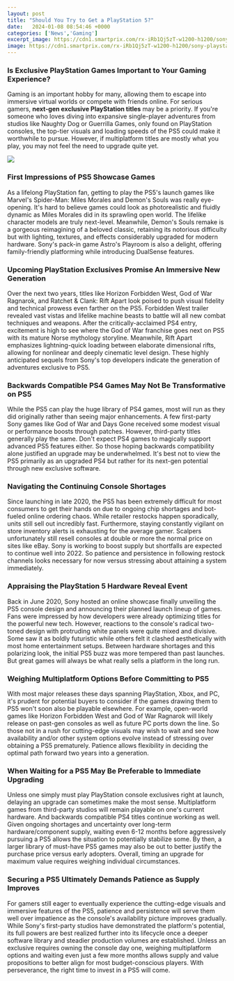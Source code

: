 ```yaml
---
layout: post
title: "Should You Try to Get a PlayStation 5?"
date:   2024-01-08 08:54:46 +0000
categories: ['News','Gaming']
excerpt_image: https://cdn1.smartprix.com/rx-iRb1Qj5zT-w1200-h1200/sony-playstation-5-p.jpg
image: https://cdn1.smartprix.com/rx-iRb1Qj5zT-w1200-h1200/sony-playstation-5-p.jpg
---
```


### **Is Exclusive PlayStation Games Important to Your Gaming Experience?**
Gaming is an important hobby for many, allowing them to escape into immersive virtual worlds or compete with friends online. For serious gamers, **next-gen exclusive PlayStation titles** may be a priority. If you're someone who loves diving into expansive single-player adventures from studios like Naughty Dog or Guerrilla Games, only found on PlayStation consoles, the top-tier visuals and loading speeds of the PS5 could make it worthwhile to pursue. However, if multiplatform titles are mostly what you play, you may not feel the need to upgrade quite yet.

![](https://cdn1.smartprix.com/rx-iRb1Qj5zT-w1200-h1200/sony-playstation-5-p.jpg)
### **First Impressions of PS5 Showcase Games**  
As a lifelong PlayStation fan, getting to play the PS5's launch games like Marvel's Spider-Man: Miles Morales and Demon's Souls was really eye-opening. It's hard to believe games could look as photorealistic and fluidly dynamic as Miles Morales did in its sprawling open world. The lifelike character models are truly next-level. Meanwhile, Demon's Souls remake is a gorgeous reimagining of a beloved classic, retaining its notorious difficulty but with lighting, textures, and effects considerably upgraded for modern hardware. Sony's pack-in game Astro's Playroom is also a delight, offering family-friendly platforming while introducing DualSense features.
### **Upcoming PlayStation Exclusives Promise An Immersive New Generation**
Over the next two years, titles like Horizon Forbidden West, God of War Ragnarok, and Ratchet & Clank: Rift Apart look poised to push visual fidelity and technical prowess even farther on the PS5. Forbidden West trailer revealed vast vistas and lifelike machine beasts to battle will all new combat techniques and weapons. After the critically-acclaimed PS4 entry, excitement is high to see where the God of War franchise goes next on PS5 with its mature Norse mythology storyline. Meanwhile, Rift Apart emphasizes lightning-quick loading between elaborate dimensional rifts, allowing for nonlinear and deeply cinematic level design. These highly anticipated sequels from Sony's top developers indicate the generation of adventures exclusive to PS5.
### **Backwards Compatible PS4 Games May Not Be Transformative on PS5**  
While the PS5 can play the huge library of PS4 games, most will run as they did originally rather than seeing major enhancements. A few first-party Sony games like God of War and Days Gone received some modest visual or performance boosts through patches. However, third-party titles generally play the same. Don't expect PS4 games to magically support advanced PS5 features either. So those hoping backwards compatibility alone justified an upgrade may be underwhelmed. It's best not to view the PS5 primarily as an upgraded PS4 but rather for its next-gen potential through new exclusive software.
### **Navigating the Continuing Console Shortages**
Since launching in late 2020, the PS5 has been extremely difficult for most consumers to get their hands on due to ongoing chip shortages and bot-fueled online ordering chaos. While retailer restocks happen sporadically, units still sell out incredibly fast. Furthermore, staying constantly vigilant on store inventory alerts is exhausting for the average gamer. Scalpers unfortunately still resell consoles at double or more the normal price on sites like eBay. Sony is working to boost supply but shortfalls are expected to continue well into 2022. So patience and persistence in following restock channels looks necessary for now versus stressing about attaining a system immediately.  
### **Appraising the PlayStation 5 Hardware Reveal Event** 
Back in June 2020, Sony hosted an online showcase finally unveiling the PS5 console design and announcing their planned launch lineup of games. Fans were impressed by how developers were already optimizing titles for the powerful new tech. However, reactions to the console's radical two-toned design with protruding white panels were quite mixed and divisive. Some saw it as boldly futuristic while others felt it clashed aesthetically with most home entertainment setups. Between hardware shortages and this polarizing look, the initial PS5 buzz was more tempered than past launches. But great games will always be what really sells a platform in the long run.
### **Weighing Multiplatform Options Before Committing to PS5**
With most major releases these days spanning PlayStation, Xbox, and PC, it's prudent for potential buyers to consider if the games drawing them to PS5 won't soon also be playable elsewhere. For example, open-world games like Horizon Forbidden West and God of War Ragnarok will likely release on past-gen consoles as well as future PC ports down the line. So those not in a rush for cutting-edge visuals may wish to wait and see how availability and/or other system options evolve instead of stressing over obtaining a PS5 prematurely. Patience allows flexibility in deciding the optimal path forward two years into a generation.
### **When Waiting for a PS5 May Be Preferable to Immediate Upgrading**
Unless one simply must play PlayStation console exclusives right at launch, delaying an upgrade can sometimes make the most sense. Multiplatform games from third-party studios will remain playable on one's current hardware. And backwards compatible PS4 titles continue working as well. Given ongoing shortages and uncertainty over long-term hardware/component supply, waiting even 6-12 months before aggressively pursuing a PS5 allows the situation to potentially stabilize some. By then, a larger library of must-have PS5 games may also be out to better justify the purchase price versus early adopters. Overall, timing an upgrade for maximum value requires weighing individual circumstances.
### **Securing a PS5 Ultimately Demands Patience as Supply Improves**  
For gamers still eager to eventually experience the cutting-edge visuals and immersive features of the PS5, patience and persistence will serve them well over impatience as the console's availability picture improves gradually. While Sony's first-party studios have demonstrated the platform's potential, its full powers are best realized further into its lifecycle once a deeper software library and steadier production volumes are established. Unless an exclusive requires owning the console day one, weighing multiplatform options and waiting even just a few more months allows supply and value propositions to better align for most budget-conscious players. With perseverance, the right time to invest in a PS5 will come.